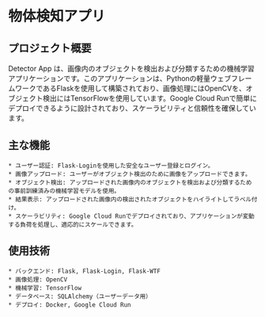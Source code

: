 # 物体検知アプリ

## プロジェクト概要

Detector App は、画像内のオブジェクトを検出および分類するための機械学習アプリケーションです。このアプリケーションは、Pythonの軽量ウェブフレームワークであるFlaskを使用して構築されており、画像処理にはOpenCVを、オブジェクト検出にはTensorFlowを使用しています。Google Cloud Runで簡単にデプロイできるように設計されており、スケーラビリティと信頼性を確保しています。

## 主な機能

	* ユーザー認証: Flask-Loginを使用した安全なユーザー登録とログイン。
	* 画像アップロード: ユーザーがオブジェクト検出のために画像をアップロードできます。
	* オブジェクト検出: アップロードされた画像内のオブジェクトを検出および分類するための事前訓練済みの機械学習モデルを使用。
	* 結果表示: アップロードされた画像内の検出されたオブジェクトをハイライトしてラベル付け。
	* スケーラビリティ: Google Cloud Runでデプロイされており、アプリケーションが変動する負荷を処理し、適応的にスケールできます。

## 使用技術

	* バックエンド: Flask, Flask-Login, Flask-WTF
	* 画像処理: OpenCV
	* 機械学習: TensorFlow
	* データベース: SQLAlchemy（ユーザーデータ用）
	* デプロイ: Docker, Google Cloud Run
